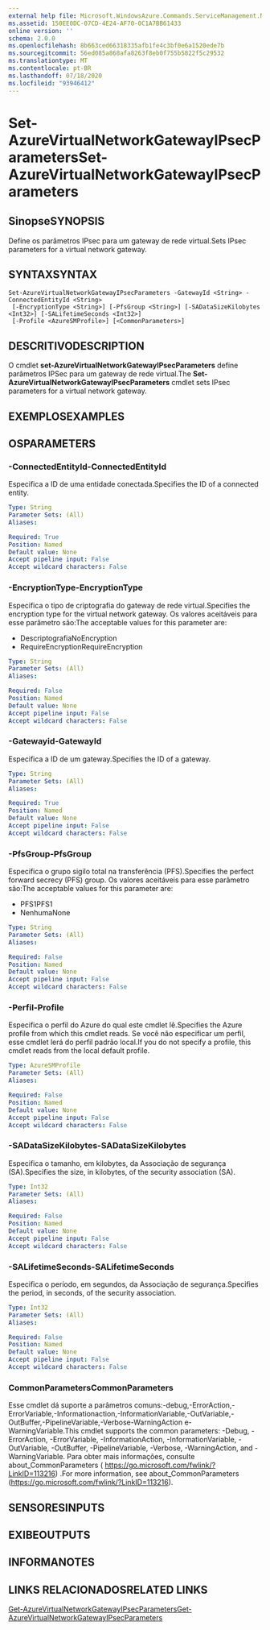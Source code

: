 ```yaml
---
external help file: Microsoft.WindowsAzure.Commands.ServiceManagement.Network.dll-Help.xml
ms.assetid: 150EE0DC-07CD-4E24-AF70-0C1A7BB61433
online version: ''
schema: 2.0.0
ms.openlocfilehash: 8b663ced66318335afb1fe4c3bf0e6a1520ede7b
ms.sourcegitcommit: 56ed085a868afa8263f8eb0f755b5822f5c29532
ms.translationtype: MT
ms.contentlocale: pt-BR
ms.lasthandoff: 07/18/2020
ms.locfileid: "93946412"
---
```

# <span data-ttu-id="8da8d-101">Set-AzureVirtualNetworkGatewayIPsecParameters</span><span class="sxs-lookup"><span data-stu-id="8da8d-101">Set-AzureVirtualNetworkGatewayIPsecParameters</span></span>

## <span data-ttu-id="8da8d-102">Sinopse</span><span class="sxs-lookup"><span data-stu-id="8da8d-102">SYNOPSIS</span></span>
<span data-ttu-id="8da8d-103">Define os parâmetros IPsec para um gateway de rede virtual.</span><span class="sxs-lookup"><span data-stu-id="8da8d-103">Sets IPsec parameters for a virtual network gateway.</span></span>

## <span data-ttu-id="8da8d-104">SYNTAX</span><span class="sxs-lookup"><span data-stu-id="8da8d-104">SYNTAX</span></span>

```
Set-AzureVirtualNetworkGatewayIPsecParameters -GatewayId <String> -ConnectedEntityId <String>
 [-EncryptionType <String>] [-PfsGroup <String>] [-SADataSizeKilobytes <Int32>] [-SALifetimeSeconds <Int32>]
 [-Profile <AzureSMProfile>] [<CommonParameters>]
```

## <span data-ttu-id="8da8d-105">DESCRITIVO</span><span class="sxs-lookup"><span data-stu-id="8da8d-105">DESCRIPTION</span></span>
<span data-ttu-id="8da8d-106">O cmdlet **set-AzureVirtualNetworkGatewayIPsecParameters** define parâmetros IPSec para um gateway de rede virtual.</span><span class="sxs-lookup"><span data-stu-id="8da8d-106">The **Set-AzureVirtualNetworkGatewayIPsecParameters** cmdlet sets IPsec parameters for a virtual network gateway.</span></span>

## <span data-ttu-id="8da8d-107">EXEMPLOS</span><span class="sxs-lookup"><span data-stu-id="8da8d-107">EXAMPLES</span></span>

## <span data-ttu-id="8da8d-108">OS</span><span class="sxs-lookup"><span data-stu-id="8da8d-108">PARAMETERS</span></span>

### <span data-ttu-id="8da8d-109">-ConnectedEntityId</span><span class="sxs-lookup"><span data-stu-id="8da8d-109">-ConnectedEntityId</span></span>
<span data-ttu-id="8da8d-110">Especifica a ID de uma entidade conectada.</span><span class="sxs-lookup"><span data-stu-id="8da8d-110">Specifies the ID of a connected entity.</span></span>

```yaml
Type: String
Parameter Sets: (All)
Aliases: 

Required: True
Position: Named
Default value: None
Accept pipeline input: False
Accept wildcard characters: False
```

### <span data-ttu-id="8da8d-111">-EncryptionType</span><span class="sxs-lookup"><span data-stu-id="8da8d-111">-EncryptionType</span></span>
<span data-ttu-id="8da8d-112">Especifica o tipo de criptografia do gateway de rede virtual.</span><span class="sxs-lookup"><span data-stu-id="8da8d-112">Specifies the encryption type for the virtual network gateway.</span></span>
<span data-ttu-id="8da8d-113">Os valores aceitáveis para esse parâmetro são:</span><span class="sxs-lookup"><span data-stu-id="8da8d-113">The acceptable values for this parameter are:</span></span>

- <span data-ttu-id="8da8d-114">Descriptografia</span><span class="sxs-lookup"><span data-stu-id="8da8d-114">NoEncryption</span></span>
- <span data-ttu-id="8da8d-115">RequireEncryption</span><span class="sxs-lookup"><span data-stu-id="8da8d-115">RequireEncryption</span></span>

```yaml
Type: String
Parameter Sets: (All)
Aliases: 

Required: False
Position: Named
Default value: None
Accept pipeline input: False
Accept wildcard characters: False
```

### <span data-ttu-id="8da8d-116">-Gatewayid</span><span class="sxs-lookup"><span data-stu-id="8da8d-116">-GatewayId</span></span>
<span data-ttu-id="8da8d-117">Especifica a ID de um gateway.</span><span class="sxs-lookup"><span data-stu-id="8da8d-117">Specifies the ID of a gateway.</span></span>

```yaml
Type: String
Parameter Sets: (All)
Aliases: 

Required: True
Position: Named
Default value: None
Accept pipeline input: False
Accept wildcard characters: False
```

### <span data-ttu-id="8da8d-118">-PfsGroup</span><span class="sxs-lookup"><span data-stu-id="8da8d-118">-PfsGroup</span></span>
<span data-ttu-id="8da8d-119">Especifica o grupo sigilo total na transferência (PFS).</span><span class="sxs-lookup"><span data-stu-id="8da8d-119">Specifies the perfect forward secrecy (PFS) group.</span></span>
<span data-ttu-id="8da8d-120">Os valores aceitáveis para esse parâmetro são:</span><span class="sxs-lookup"><span data-stu-id="8da8d-120">The acceptable values for this parameter are:</span></span>

- <span data-ttu-id="8da8d-121">PFS1</span><span class="sxs-lookup"><span data-stu-id="8da8d-121">PFS1</span></span>
- <span data-ttu-id="8da8d-122">Nenhuma</span><span class="sxs-lookup"><span data-stu-id="8da8d-122">None</span></span>

```yaml
Type: String
Parameter Sets: (All)
Aliases: 

Required: False
Position: Named
Default value: None
Accept pipeline input: False
Accept wildcard characters: False
```

### <span data-ttu-id="8da8d-123">-Perfil</span><span class="sxs-lookup"><span data-stu-id="8da8d-123">-Profile</span></span>
<span data-ttu-id="8da8d-124">Especifica o perfil do Azure do qual este cmdlet lê.</span><span class="sxs-lookup"><span data-stu-id="8da8d-124">Specifies the Azure profile from which this cmdlet reads.</span></span> <span data-ttu-id="8da8d-125">Se você não especificar um perfil, esse cmdlet lerá do perfil padrão local.</span><span class="sxs-lookup"><span data-stu-id="8da8d-125">If you do not specify a profile, this cmdlet reads from the local default profile.</span></span>

```yaml
Type: AzureSMProfile
Parameter Sets: (All)
Aliases: 

Required: False
Position: Named
Default value: None
Accept pipeline input: False
Accept wildcard characters: False
```

### <span data-ttu-id="8da8d-126">-SADataSizeKilobytes</span><span class="sxs-lookup"><span data-stu-id="8da8d-126">-SADataSizeKilobytes</span></span>
<span data-ttu-id="8da8d-127">Especifica o tamanho, em kilobytes, da Associação de segurança (SA).</span><span class="sxs-lookup"><span data-stu-id="8da8d-127">Specifies the size, in kilobytes, of the security association (SA).</span></span>

```yaml
Type: Int32
Parameter Sets: (All)
Aliases: 

Required: False
Position: Named
Default value: None
Accept pipeline input: False
Accept wildcard characters: False
```

### <span data-ttu-id="8da8d-128">-SALifetimeSeconds</span><span class="sxs-lookup"><span data-stu-id="8da8d-128">-SALifetimeSeconds</span></span>
<span data-ttu-id="8da8d-129">Especifica o período, em segundos, da Associação de segurança.</span><span class="sxs-lookup"><span data-stu-id="8da8d-129">Specifies the period, in seconds, of the security association.</span></span>

```yaml
Type: Int32
Parameter Sets: (All)
Aliases: 

Required: False
Position: Named
Default value: None
Accept pipeline input: False
Accept wildcard characters: False
```

### <span data-ttu-id="8da8d-130">CommonParameters</span><span class="sxs-lookup"><span data-stu-id="8da8d-130">CommonParameters</span></span>
<span data-ttu-id="8da8d-131">Esse cmdlet dá suporte a parâmetros comuns:-debug,-ErrorAction,-ErrorVariable,-Informationaction,-InformationVariable,-OutVariable,-OutBuffer,-PipelineVariable,-Verbose-WarningAction e-WarningVariable.</span><span class="sxs-lookup"><span data-stu-id="8da8d-131">This cmdlet supports the common parameters: -Debug, -ErrorAction, -ErrorVariable, -InformationAction, -InformationVariable, -OutVariable, -OutBuffer, -PipelineVariable, -Verbose, -WarningAction, and -WarningVariable.</span></span> <span data-ttu-id="8da8d-132">Para obter mais informações, consulte about_CommonParameters ( https://go.microsoft.com/fwlink/?LinkID=113216) .</span><span class="sxs-lookup"><span data-stu-id="8da8d-132">For more information, see about_CommonParameters (https://go.microsoft.com/fwlink/?LinkID=113216).</span></span>

## <span data-ttu-id="8da8d-133">SENSORES</span><span class="sxs-lookup"><span data-stu-id="8da8d-133">INPUTS</span></span>

## <span data-ttu-id="8da8d-134">EXIBE</span><span class="sxs-lookup"><span data-stu-id="8da8d-134">OUTPUTS</span></span>

## <span data-ttu-id="8da8d-135">INFORMA</span><span class="sxs-lookup"><span data-stu-id="8da8d-135">NOTES</span></span>

## <span data-ttu-id="8da8d-136">LINKS RELACIONADOS</span><span class="sxs-lookup"><span data-stu-id="8da8d-136">RELATED LINKS</span></span>

[<span data-ttu-id="8da8d-137">Get-AzureVirtualNetworkGatewayIPsecParameters</span><span class="sxs-lookup"><span data-stu-id="8da8d-137">Get-AzureVirtualNetworkGatewayIPsecParameters</span></span>](./Get-AzureVirtualNetworkGatewayIPsecParameters.md)


